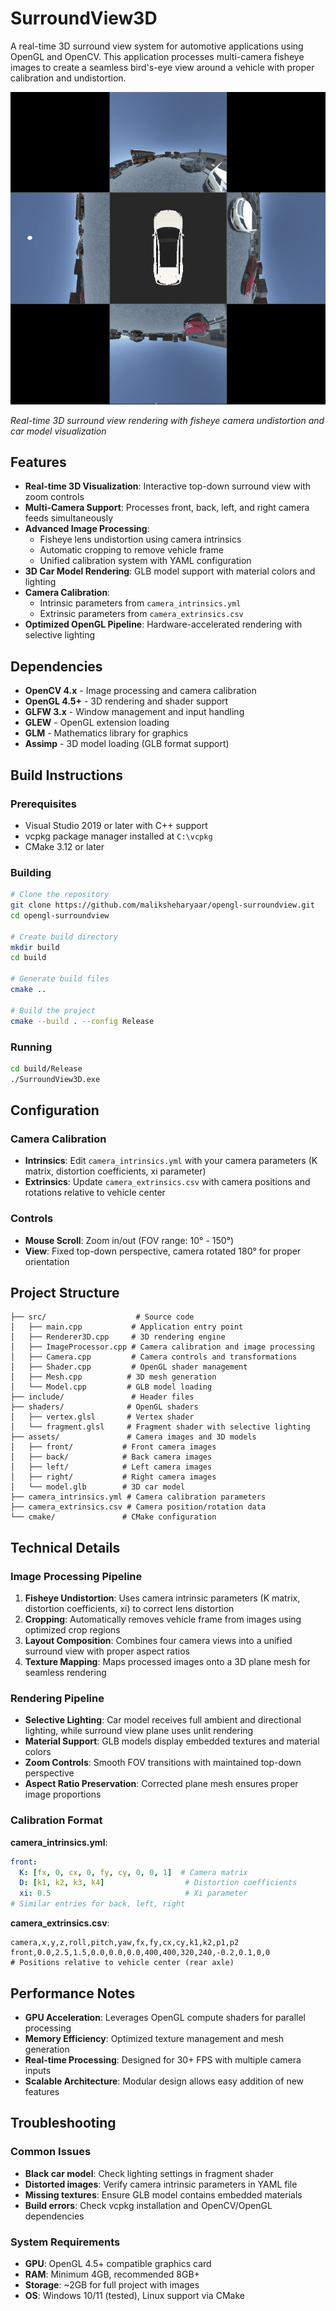 # SurroundView3D

A real-time 3D surround view system for automotive applications using OpenGL and OpenCV. This application processes multi-camera fisheye images to create a seamless bird's-eye view around a vehicle with proper calibration and undistortion.

![SurroundView3D Demo](assets/Car_render.gif)

*Real-time 3D surround view rendering with fisheye camera undistortion and car model visualization*

## Features

- **Real-time 3D Visualization**: Interactive top-down surround view with zoom controls
- **Multi-Camera Support**: Processes front, back, left, and right camera feeds simultaneously
- **Advanced Image Processing**: 
  - Fisheye lens undistortion using camera intrinsics
  - Automatic cropping to remove vehicle frame
  - Unified calibration system with YAML configuration
- **3D Car Model Rendering**: GLB model support with material colors and lighting
- **Camera Calibration**: 
  - Intrinsic parameters from `camera_intrinsics.yml`
  - Extrinsic parameters from `camera_extrinsics.csv`
- **Optimized OpenGL Pipeline**: Hardware-accelerated rendering with selective lighting

## Dependencies

- **OpenCV 4.x** - Image processing and camera calibration
- **OpenGL 4.5+** - 3D rendering and shader support
- **GLFW 3.x** - Window management and input handling
- **GLEW** - OpenGL extension loading
- **GLM** - Mathematics library for graphics
- **Assimp** - 3D model loading (GLB format support)

## Build Instructions

### Prerequisites
- Visual Studio 2019 or later with C++ support
- vcpkg package manager installed at `C:\vcpkg`
- CMake 3.12 or later

### Building
```bash
# Clone the repository
git clone https://github.com/maliksheharyaar/opengl-surroundview.git
cd opengl-surroundview

# Create build directory
mkdir build
cd build

# Generate build files
cmake ..

# Build the project
cmake --build . --config Release
```

### Running
```bash
cd build/Release
./SurroundView3D.exe
```

## Configuration

### Camera Calibration
- **Intrinsics**: Edit `camera_intrinsics.yml` with your camera parameters (K matrix, distortion coefficients, xi parameter)
- **Extrinsics**: Update `camera_extrinsics.csv` with camera positions and rotations relative to vehicle center

### Controls
- **Mouse Scroll**: Zoom in/out (FOV range: 10° - 150°)
- **View**: Fixed top-down perspective, camera rotated 180° for proper orientation

## Project Structure

```
├── src/                    # Source code
│   ├── main.cpp           # Application entry point
│   ├── Renderer3D.cpp     # 3D rendering engine
│   ├── ImageProcessor.cpp # Camera calibration and image processing
│   ├── Camera.cpp         # Camera controls and transformations
│   ├── Shader.cpp         # OpenGL shader management
│   ├── Mesh.cpp          # 3D mesh generation
│   └── Model.cpp         # GLB model loading
├── include/               # Header files
├── shaders/              # OpenGL shaders
│   ├── vertex.glsl       # Vertex shader
│   └── fragment.glsl     # Fragment shader with selective lighting
├── assets/               # Camera images and 3D models
│   ├── front/           # Front camera images
│   ├── back/            # Back camera images  
│   ├── left/            # Left camera images
│   ├── right/           # Right camera images
│   └── model.glb        # 3D car model
├── camera_intrinsics.yml # Camera calibration parameters
├── camera_extrinsics.csv # Camera position/rotation data
└── cmake/               # CMake configuration
```

## Technical Details

### Image Processing Pipeline
1. **Fisheye Undistortion**: Uses camera intrinsic parameters (K matrix, distortion coefficients, xi) to correct lens distortion
2. **Cropping**: Automatically removes vehicle frame from images using optimized crop regions
3. **Layout Composition**: Combines four camera views into a unified surround view with proper aspect ratios
4. **Texture Mapping**: Maps processed images onto a 3D plane mesh for seamless rendering

### Rendering Pipeline
- **Selective Lighting**: Car model receives full ambient and directional lighting, while surround view plane uses unlit rendering
- **Material Support**: GLB models display embedded textures and material colors
- **Zoom Controls**: Smooth FOV transitions with maintained top-down perspective
- **Aspect Ratio Preservation**: Corrected plane mesh ensures proper image proportions

### Calibration Format

**camera_intrinsics.yml**:
```yaml
front:
  K: [fx, 0, cx, 0, fy, cy, 0, 0, 1]  # Camera matrix
  D: [k1, k2, k3, k4]                  # Distortion coefficients
  xi: 0.5                              # Xi parameter
# Similar entries for back, left, right
```

**camera_extrinsics.csv**:
```csv
camera,x,y,z,roll,pitch,yaw,fx,fy,cx,cy,k1,k2,p1,p2
front,0.0,2.5,1.5,0.0,0.0,0.0,400,400,320,240,-0.2,0.1,0,0
# Positions relative to vehicle center (rear axle)
```

## Performance Notes

- **GPU Acceleration**: Leverages OpenGL compute shaders for parallel processing
- **Memory Efficiency**: Optimized texture management and mesh generation
- **Real-time Processing**: Designed for 30+ FPS with multiple camera inputs
- **Scalable Architecture**: Modular design allows easy addition of new features

## Troubleshooting

### Common Issues
- **Black car model**: Check lighting settings in fragment shader
- **Distorted images**: Verify camera intrinsic parameters in YAML file
- **Missing textures**: Ensure GLB model contains embedded materials
- **Build errors**: Check vcpkg installation and OpenCV/OpenGL dependencies

### System Requirements
- **GPU**: OpenGL 4.5+ compatible graphics card
- **RAM**: Minimum 4GB, recommended 8GB+
- **Storage**: ~2GB for full project with images
- **OS**: Windows 10/11 (tested), Linux support via CMake
